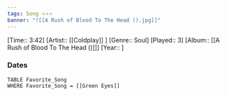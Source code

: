 ```yaml
---
tags: Song ⭐⭐⭐ 
banner: "![[A Rush of Blood To The Head ().jpg]]"
---
```

[Time:: 3:42]
[Artist:: [[Coldplay]] ]
[Genre:: Soul]
[Played:: 3]
[Album:: [[A Rush of Blood To The Head ()]]]
[Year:: ]
### Dates
````dataview
TABLE Favorite_Song
WHERE Favorite_Song = [[Green Eyes]]
````